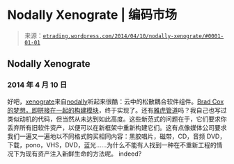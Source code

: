 <!--yml

分类：未分类

日期：2024-05-12 19:33:13

-->

# Nodally Xenograte | 编码市场

> 来源：[`etrading.wordpress.com/2014/04/10/nodally-xenograte/#0001-01-01`](https://etrading.wordpress.com/2014/04/10/nodally-xenograte/#0001-01-01)

## Nodally Xenograte

### 2014 年 4 月 10 日

好吧，[xenograte](http://xenograte.com)来自[nodally](http://nodally.com)听起来很酷：云中的松散耦合软件组件。[Brad Cox 的梦想，即拼接在一起的构建模块](http://virtualschool.edu/cox/pub/PSIR/)，终于实现了。还有[雅虎管道](http://pipes.yahoo.com/pipes/)吗？我自己也写过类似动机的代码，但当然从未达到如此高度。这些新范式的问题在于，它们要求你丢弃所有旧软件资产，以便可以在新框架中重新构建它们。这有点像媒体公司要求我们一遍又一遍地以不同格式购买相同内容：黑胶唱片，磁带，CD，音频 DVD，下载，pono，VHS，DVD，蓝光……为什么不能有人找到一种在不重新工程的情况下为现有资产注入新鲜生命的方法呢。 indeed?
